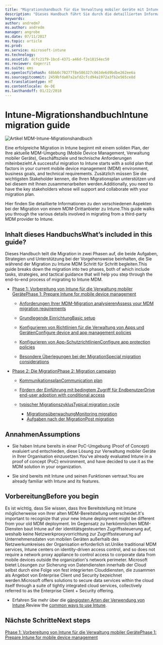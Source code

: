 ```yaml
---
title: "Migrationshandbuch für die Verwaltung mobiler Geräte mit Intune"
description: "Dieses Handbuch führt Sie durch die detaillierten Informationen zu den verschiedenen Aspekten bei der Migration von einem MDM-Drittanbieter zu Microsoft Intune."
keywords: 
author: andredm7
ms.author: andredm
manager: angrobe
ms.date: 07/11/2017
ms.topic: article
ms.prod: 
ms.service: microsoft-intune
ms.technology: 
ms.assetid: dcfc21f9-1bcd-4371-a46d-f2e18154ec50
ms.reviewer: dagerrit
ms.suite: ems
ms.openlocfilehash: 68bb0c70277f8e586327c063de6d9bdbe262ee6a
ms.sourcegitcommit: 2459bfda07a2afd2cfcd94a1972a3fb2e565ce8d
ms.translationtype: HT
ms.contentlocale: de-DE
ms.lasthandoff: 01/22/2018
---
```

# <a name="intune-migration-guide"></a><span data-ttu-id="2d887-103">Intune-Migrationshandbuch</span><span class="sxs-lookup"><span data-stu-id="2d887-103">Intune migration guide</span></span>

![Artikel MDM-Intune-Migrationshandbuch](./media/MDM-migration-guide-art.PNG)

<span data-ttu-id="2d887-105">Eine erfolgreiche Migration in Intune beginnt mit einem soliden Plan, der Ihre aktuelle MDM-Umgebung (Mobile Device Management, Verwaltung mobiler Geräte), Geschäftsziele und technische Anforderungen miteinbezieht.</span><span class="sxs-lookup"><span data-stu-id="2d887-105">A successful migration to Intune starts with a solid plan that factors in your current mobile device management (MDM) environment, business goals, and technical requirements.</span></span> <span data-ttu-id="2d887-106">Zusätzlich müssen Sie die wichtigsten Stakeholder kennen, die Ihren Migrationsplan unterstützen und bei diesem mit Ihnen zusammenarbeiten werden.</span><span class="sxs-lookup"><span data-stu-id="2d887-106">Additionally, you need to have the key stakeholders whose will support and collaborate with your migration plan.</span></span>

<span data-ttu-id="2d887-107">Hier finden Sie detaillierte Informationen zu den verschiedenen Aspekten bei der Migration von einem MDM-Drittanbieter zu Intune.</span><span class="sxs-lookup"><span data-stu-id="2d887-107">This guide walks you through the various details involved in migrating from a third-party MDM provider to Intune.</span></span>

## <a name="whats-included-in-this-guide"></a><span data-ttu-id="2d887-108">Inhalt dieses Handbuchs</span><span class="sxs-lookup"><span data-stu-id="2d887-108">What’s included in this guide?</span></span>

<span data-ttu-id="2d887-109">Dieses Handbuch teilt die Migration in zwei Phasen auf, die beide Aufgaben, Strategien und Unterstützung bei der Vorgehensweise beinhalten, die Sie während der Migration zu Intune MDM Schritt für Schritt begleiten.</span><span class="sxs-lookup"><span data-stu-id="2d887-109">This guide breaks down the migration into two phases, both of which include tasks, strategies, and tactical guidance that will help you step through the end-to-end process of migrating to Intune MDM.</span></span>

-   [<span data-ttu-id="2d887-110">Phase 1: Vorbereitung von Intune für die Verwaltung mobiler Geräte</span><span class="sxs-lookup"><span data-stu-id="2d887-110">Phase 1: Prepare Intune for mobile device management</span></span>](migration-guide-prepare.md)

    -   [<span data-ttu-id="2d887-111">Anforderungen Ihrer MDM-Migration analysieren</span><span class="sxs-lookup"><span data-stu-id="2d887-111">Assess your MDM migration requirements</span></span>](migration-guide-prepare.md#assess-mdm-requirements)

    -   [<span data-ttu-id="2d887-112">Grundlegende Einrichtung</span><span class="sxs-lookup"><span data-stu-id="2d887-112">Basic setup</span></span>](migration-guide-setup.md)

    -   [<span data-ttu-id="2d887-113">Konfigurieren von Richtlinien für die Verwaltung von Apps und Geräten</span><span class="sxs-lookup"><span data-stu-id="2d887-113">Configure device and app management policies</span></span>](migration-guide-configure-policies.md)

    -   [<span data-ttu-id="2d887-114">Konfigurieren von App-Schutzrichtlinien</span><span class="sxs-lookup"><span data-stu-id="2d887-114">Configure app protection policies</span></span>](migration-guide-app-protection-policies.md)

    -   [<span data-ttu-id="2d887-115">Besondere Überlegungen bei der Migration</span><span class="sxs-lookup"><span data-stu-id="2d887-115">Special migration considerations</span></span>](migration-guide-considerations.md)

-   [<span data-ttu-id="2d887-116">Phase 2: Die Migration</span><span class="sxs-lookup"><span data-stu-id="2d887-116">Phase 2: Migration campaign</span></span>](migration-guide-campaign.md)

    -   [<span data-ttu-id="2d887-117">Kommunikationsplan</span><span class="sxs-lookup"><span data-stu-id="2d887-117">Communication plan</span></span>](migration-guide-communication-plan.md)

    -   [<span data-ttu-id="2d887-118">Fördern der Einführung mit bedingtem Zugriff für Endbenutzer</span><span class="sxs-lookup"><span data-stu-id="2d887-118">Drive end-user adoption with conditional access</span></span>](migration-guide-drive-adoption.md)

    -   [<span data-ttu-id="2d887-119">typischer Migrationszyklus</span><span class="sxs-lookup"><span data-stu-id="2d887-119">Typical migration cycle</span></span>](migration-guide-cycle.md)
        -   [<span data-ttu-id="2d887-120">Migrationsüberwachung</span><span class="sxs-lookup"><span data-stu-id="2d887-120">Monitoring migration</span></span>](migration-guide-cycle.md#monitoring-migration)
        -   [<span data-ttu-id="2d887-121">Aufgaben nach der Migration</span><span class="sxs-lookup"><span data-stu-id="2d887-121">Post migration</span></span>](migration-guide-cycle.md#post-migration)

## <a name="assumptions"></a><span data-ttu-id="2d887-122">Annahmen</span><span class="sxs-lookup"><span data-stu-id="2d887-122">Assumptions</span></span>

-   <span data-ttu-id="2d887-123">Sie haben Intune bereits in einer PoC-Umgebung (Proof of Concept) evaluiert und entschieden, diese Lösung zur Verwaltung mobiler Geräte in Ihrer Organisation einzusetzen.</span><span class="sxs-lookup"><span data-stu-id="2d887-123">You've already evaluated Intune in a proof of concept (PoC) environment, and have decided to use it as the MDM solution in your organization.</span></span>

-   <span data-ttu-id="2d887-124">Sie sind bereits mit Intune und seinen Funktionen vertraut.</span><span class="sxs-lookup"><span data-stu-id="2d887-124">You are already familiar with Intune and its features.</span></span>

## <a name="before-you-begin"></a><span data-ttu-id="2d887-125">Vorbereitung</span><span class="sxs-lookup"><span data-stu-id="2d887-125">Before you begin</span></span>

<span data-ttu-id="2d887-126">Es ist wichtig, dass Sie wissen, dass Ihre Bereitstellung mit Intune möglicherweise von Ihrer alten MDM-Bereitstellung unterscheidet.</span><span class="sxs-lookup"><span data-stu-id="2d887-126">It's important to recognize that your new Intune deployment might be different from your old MDM deployment.</span></span> <span data-ttu-id="2d887-127">Im Gegensatz zu herkömmlichen MDM-Diensten baut Intune auf der identitätsgesteuerten Zugriffssteuerung auf, weshalb keine Netzwerkproxyvorrichtung zur Zugriffssteuerung auf Unternehmensdaten von mobilen Geräten außerhalb des Netzwerkumkreises der Organisation erforderlich ist.</span><span class="sxs-lookup"><span data-stu-id="2d887-127">Unlike traditional MDM services, Intune centers on identity-driven access control, and so does not require a network proxy appliance to control access to corporate data from mobile devices outside the organization's network perimeter.</span></span> <span data-ttu-id="2d887-128">Microsoft bietet Lösungen zur Sicherung von Datendiensten innerhalb der Cloud selbst durch eine Folge von fest integrierten Clouddiensten, die zusammen als Angebot von Enterprise Client und Security bezeichnet werden.</span><span class="sxs-lookup"><span data-stu-id="2d887-128">Microsoft offers solutions to secure data services within the cloud itself through a suite of tightly integrated cloud services, collectively referred to as the Enterprise Client + Security offering.</span></span>

-   <span data-ttu-id="2d887-129">Erfahren Sie mehr über die [gängigsten Arten der Verwendung von Intune](common-scenarios.md).</span><span class="sxs-lookup"><span data-stu-id="2d887-129">Review the [common ways to use Intune](common-scenarios.md).</span></span>

## <a name="next-steps"></a><span data-ttu-id="2d887-130">Nächste Schritte</span><span class="sxs-lookup"><span data-stu-id="2d887-130">Next steps</span></span>

[<span data-ttu-id="2d887-131">Phase 1: Vorbereitung von Intune für die Verwaltung mobiler Geräte</span><span class="sxs-lookup"><span data-stu-id="2d887-131">Phase 1: Prepare Intune for mobile device management</span></span>](migration-guide-prepare.md)

